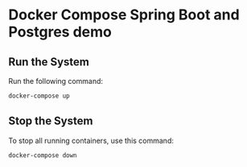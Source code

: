 # Docker Compose Spring Boot and Postgres demo

## Run the System
Run the following command:
```bash
docker-compose up
```

## Stop the System
To stop all running containers, use this command:
```bash
docker-compose down
